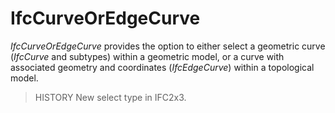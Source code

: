 # IfcCurveOrEdgeCurve

_IfcCurveOrEdgeCurve_ provides the option to either select a geometric curve (_IfcCurve_ and subtypes) within a geometric model, or a curve with associated geometry and coordinates (_IfcEdgeCurve_) within a topological model.

> HISTORY  New select type in IFC2x3.
